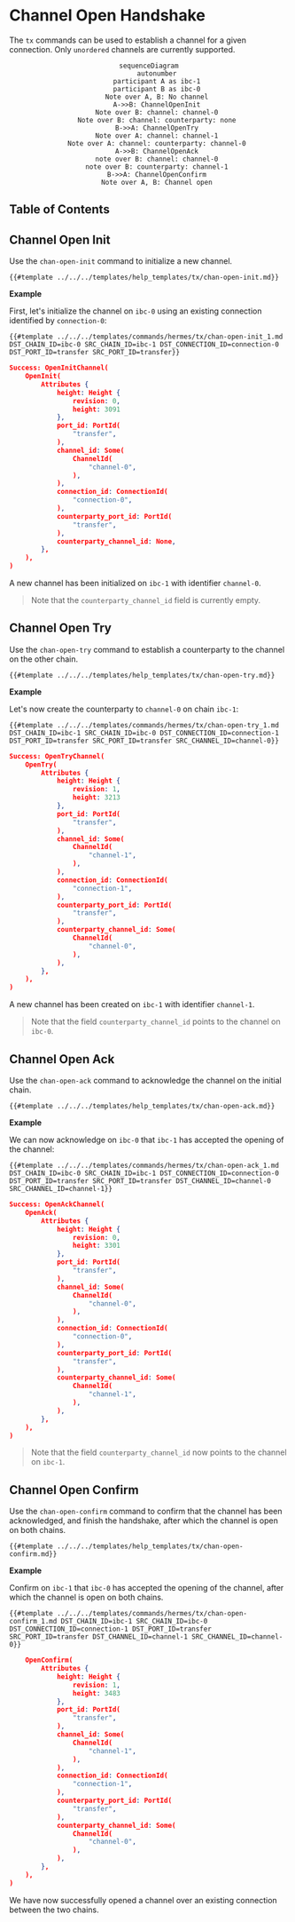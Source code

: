 # Channel Open Handshake

The `tx` commands can be used to establish a channel for a given connection. Only `unordered` channels are currently supported.

<center>

```mermaid
sequenceDiagram
    autonumber
    participant A as ibc-1
    participant B as ibc-0
    Note over A, B: No channel
    A->>B: ChannelOpenInit
    Note over B: channel: channel-0
    Note over B: channel: counterparty: none
    B->>A: ChannelOpenTry
    Note over A: channel: channel-1
    Note over A: channel: counterparty: channel-0
    A->>B: ChannelOpenAck
    note over B: channel: channel-0
    note over B: counterparty: channel-1
    B->>A: ChannelOpenConfirm
    Note over A, B: Channel open
```

</center>

## Table of Contents

<!-- toc -->

## Channel Open Init

Use the `chan-open-init` command to initialize a new channel.

```shell
{{#template ../../../templates/help_templates/tx/chan-open-init.md}}
```

__Example__

First, let's initialize the channel on `ibc-0` using an existing connection identified by `connection-0`:

```shell
{{#template ../../../templates/commands/hermes/tx/chan-open-init_1.md DST_CHAIN_ID=ibc-0 SRC_CHAIN_ID=ibc-1 DST_CONNECTION_ID=connection-0 DST_PORT_ID=transfer SRC_PORT_ID=transfer}}
```

```json
Success: OpenInitChannel(
    OpenInit(
        Attributes {
            height: Height {
                revision: 0,
                height: 3091
            },
            port_id: PortId(
                "transfer",
            ),
            channel_id: Some(
                ChannelId(
                    "channel-0",
                ),
            ),
            connection_id: ConnectionId(
                "connection-0",
            ),
            counterparty_port_id: PortId(
                "transfer",
            ),
            counterparty_channel_id: None,
        },
    ),
)
```

A new channel has been initialized on `ibc-1` with identifier `channel-0`.

> Note that the `counterparty_channel_id` field is currently empty.


## Channel Open Try

Use the `chan-open-try` command to establish a counterparty to the channel on the other chain.

```shell
{{#template ../../../templates/help_templates/tx/chan-open-try.md}}
```

__Example__

Let's now create the counterparty to `channel-0` on chain `ibc-1`:

```shell
{{#template ../../../templates/commands/hermes/tx/chan-open-try_1.md DST_CHAIN_ID=ibc-1 SRC_CHAIN_ID=ibc-0 DST_CONNECTION_ID=connection-1 DST_PORT_ID=transfer SRC_PORT_ID=transfer SRC_CHANNEL_ID=channel-0}}
```

```json
Success: OpenTryChannel(
    OpenTry(
        Attributes {
            height: Height {
                revision: 1,
                height: 3213
            },
            port_id: PortId(
                "transfer",
            ),
            channel_id: Some(
                ChannelId(
                    "channel-1",
                ),
            ),
            connection_id: ConnectionId(
                "connection-1",
            ),
            counterparty_port_id: PortId(
                "transfer",
            ),
            counterparty_channel_id: Some(
                ChannelId(
                    "channel-0",
                ),
            ),
        },
    ),
)
```

A new channel has been created on `ibc-1` with identifier `channel-1`.

> Note that the field `counterparty_channel_id` points to the channel on `ibc-0`.


## Channel Open Ack

Use the `chan-open-ack` command to acknowledge the channel on the initial chain.

```shell
{{#template ../../../templates/help_templates/tx/chan-open-ack.md}}
```

__Example__

We can now acknowledge on `ibc-0` that `ibc-1` has accepted the opening of the channel:

```shell
{{#template ../../../templates/commands/hermes/tx/chan-open-ack_1.md DST_CHAIN_ID=ibc-0 SRC_CHAIN_ID=ibc-1 DST_CONNECTION_ID=connection-0 DST_PORT_ID=transfer SRC_PORT_ID=transfer DST_CHANNEL_ID=channel-0 SRC_CHANNEL_ID=channel-1}}
```

```json
Success: OpenAckChannel(
    OpenAck(
        Attributes {
            height: Height {
                revision: 0,
                height: 3301
            },
            port_id: PortId(
                "transfer",
            ),
            channel_id: Some(
                ChannelId(
                    "channel-0",
                ),
            ),
            connection_id: ConnectionId(
                "connection-0",
            ),
            counterparty_port_id: PortId(
                "transfer",
            ),
            counterparty_channel_id: Some(
                ChannelId(
                    "channel-1",
                ),
            ),
        },
    ),
)
```

> Note that the field `counterparty_channel_id` now points to the channel on `ibc-1`.


## Channel Open Confirm

Use the `chan-open-confirm` command to confirm that the channel has been acknowledged,
and finish the handshake, after which the channel is open on both chains.

```shell
{{#template ../../../templates/help_templates/tx/chan-open-confirm.md}}
```

__Example__

Confirm on `ibc-1` that `ibc-0` has accepted the opening of the channel,
after which the channel is open on both chains.

```shell
{{#template ../../../templates/commands/hermes/tx/chan-open-confirm_1.md DST_CHAIN_ID=ibc-1 SRC_CHAIN_ID=ibc-0 DST_CONNECTION_ID=connection-1 DST_PORT_ID=transfer SRC_PORT_ID=transfer DST_CHANNEL_ID=channel-1 SRC_CHANNEL_ID=channel-0}}
```

```json
    OpenConfirm(
        Attributes {
            height: Height {
                revision: 1,
                height: 3483
            },
            port_id: PortId(
                "transfer",
            ),
            channel_id: Some(
                ChannelId(
                    "channel-1",
                ),
            ),
            connection_id: ConnectionId(
                "connection-1",
            ),
            counterparty_port_id: PortId(
                "transfer",
            ),
            counterparty_channel_id: Some(
                ChannelId(
                    "channel-0",
                ),
            ),
        },
    ),
)
```

We have now successfully opened a channel over an existing connection between the two chains.

